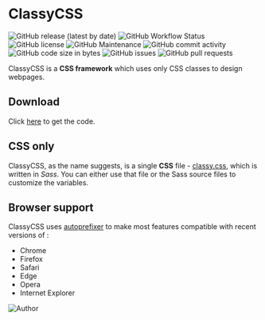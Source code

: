 # ClassyCSS

![GitHub release (latest by date)](https://img.shields.io/github/v/release/dasShounak/ClassyCSS?logo=github&style=flat)
![GitHub Workflow Status](https://img.shields.io/github/workflow/status/dasShounak/ClassyCSS/CI)
![GitHub license](https://img.shields.io/github/license/dasShounak/ClassyCSS?color=%23&style=flat)
![GitHub Maintenance](https://img.shields.io/maintenance/yes/2020?style=flat)
![GitHub commit activity](https://img.shields.io/github/commit-activity/m/dasShounak/ClassyCSS?style=flat&color=blueviolet)
![GitHub code size in bytes](https://img.shields.io/github/languages/code-size/dasShounak/ClassyCSS?style=flat)
![GitHub issues](https://img.shields.io/github/issues/dasShounak/ClassyCSS?style=flat)
![GitHub pull requests](https://img.shields.io/github/issues-pr/dasShounak/ClassyCSS?style=flat)

ClassyCSS is a **CSS framework** which uses only CSS classes to design webpages.

## Download
Click [here](https://github.com/dasShounak/ClassyCSS/archive/master.zip) to get the code.

## CSS only
ClassyCSS, as the name suggests, is a single **CSS** file  - [classy.css](https://github.com/dasShounak/ClassyCSS/blob/master/css/classy.css), which is written in _Sass_. You can either use that file or the Sass source files to customize the variables.

## Browser support
ClassyCSS uses [autoprefixer](https://github.com/postcss/autoprefixer) to make most features compatible with recent versions of :
* Chrome
* Firefox
* Safari
* Edge
* Opera
* Internet Explorer

![Author](https://img.shields.io/badge/Author-Shounak%20Das-%2318e0b8?style=for-the-badge)
